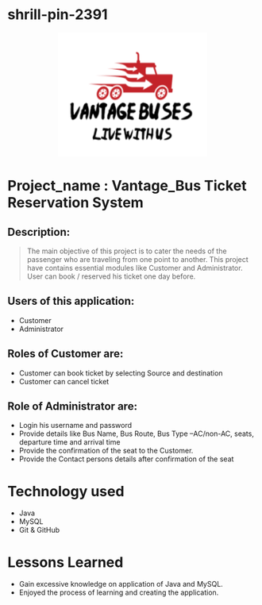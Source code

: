 # shrill-pin-2391
<p align="center">
  <img width="300" height="250" src="https://github.com/sudhir2408/shrill-pin-2391/blob/main/project_logo/project_logo%20.png">
</p>

# Project_name : Vantage_Bus Ticket Reservation System
## Description:

> The main objective of this project is to cater the needs of the passenger who are traveling from one point to another. This project have contains essential modules like Customer and Administrator. User can book / reserved his ticket one day before.
>
## Users of this application:
- Customer
- Administrator

## Roles of Customer are:
- Customer can book ticket by selecting Source and destination
- Customer can cancel ticket


## Role of Administrator are:
- Login his username and password
- Provide details like Bus Name, Bus Route, Bus Type –AC/non-AC, seats, departure time and arrival time
- Provide the confirmation of the seat to the Customer.
- Provide the Contact persons details after confirmation of the seat

# Technology used 

- Java
- MySQL
- Git & GitHub

# Lessons Learned

- Gain excessive knowledge on application of Java and MySQL.
- Enjoyed the process of learning and creating the application.
>
